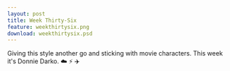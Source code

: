 ```yaml
---
layout: post
title: Week Thirty-Six
feature: weekthirtysix.png
download: weekthirtysix.psd
---
```

Giving this style another go and sticking with movie characters. This week it's Donnie Darko. :cloud: :zap: :airplane: